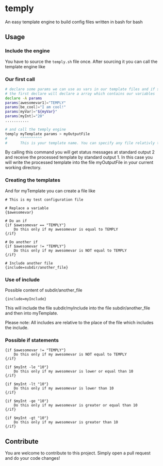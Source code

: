 # temply
An easy template engine to build config files written in bash for bash

## Usage

### Include the engine
You have to source the ```temply.sh``` file once. After sourcing it you can call the template engine like


### Our first call
```bash
# declare some params we can use as vars in our template files and if statements
# the first declare will declare a array which contains our variables
declare -A params
params[awesomevar1]="TEMPLY"
params[be_cool]="I am cool!"
params[myVar]="${myVar}"
params[myInt]="20"
...........

# and call the temply engine
temply myTemplate params > myOutputFile
#      ^^^^^^^^^^
#      This is your template name. You can specify any file relativly to your current working directory
```

By calling this command you will get status messages at standard output 2 and receive the processed template by standard output 1. In this case you will write the processed template into the file myOutputFile in your current working directory.

### Creating the templates
And for myTemplate you can create a file like
```
# This is my test configuration file

# Replace a variable
{$awesomevar}

# Do an if
{if $awesomevar == "TEMPLY"}
	Do this only if my awesomevar is equal to TEMPLY
{/if}

# Do another if
{if $awesomevar != "TEMPLY"}
	Do this only if my awesomevar is NOT equal to TEMPLY
{/if}

# Include another file
{include=subdir/another_file}
```

### Use of include

Possible content of subdir/another_file
```
{include=myInclude}
```

This will include the file subdir/myInclude into the file subdir/another_file and then into myTemplate.

Please note: All includes are relative to the place of the file which includes the include.

### Possible if statements
```
{if $awesomevar != "TEMPLY"}
	Do this only if my awesomevar is NOT equal to TEMPLY
{/if}

{if $myInt -le "10"}
	Do this only if my awesomevar is lower or equal than 10
{/if}

{if $myInt -lt "10"}
	Do this only if my awesomevar is lower than 10
{/if}

{if $myInt -ge "10"}
	Do this only if my awesomevar is greater or equal than 10
{/if}

{if $myInt -gt "10"}
	Do this only if my awesomevar is greater than 10
{/if}
```

## Contribute
You are welcome to contribute to this project. Simply open a pull request and do your code changes!
